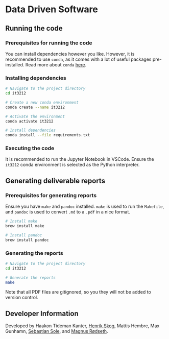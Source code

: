 # Data Driven Software

## Running the code

### Prerequisites for running the code

You can install dependencies however you like. However, it is recommended to use `conda`, as it comes with a lot of useful packages pre-installed. Read more about `conda` [here](https://docs.conda.io/en/latest/).

### Installing dependencies

```sh
# Navigate to the project directory
cd it3212

# Create a new conda environment
conda create --name it3212

# Activate the environment
conda activate it3212

# Install dependencies
conda install --file requirements.txt
```

### Executing the code

It is recommended to run the Jupyter Notebook in VSCode. Ensure the `it3212` conda environment is selected as the Python interpreter.

## Generating deliverable reports

### Prerequisites for generating reports

Ensure you have `make` and `pandoc` installed. `make` is used to run the `Makefile`, and `pandoc` is used to convert `.md` to a `.pdf` in a nice format.

```sh
# Install make
brew install make

# Install pandoc
brew install pandoc
```

### Generating the reports

```sh
# Navigate to the project directory
cd it3212

# Generate the reports
make
```

Note that all PDF files are gitignored, so you they will not be added to version control.

## Developer Information

Developed by Haakon Tideman Kanter, [Henrik Skog](https://github.com/henrikskog), Mattis Hembre, Max Gunhamn, [Sebastian Sole](https://github.com/sebastian-sole), and [Magnus Rødseth](https://github.com/magnusrodseth).
